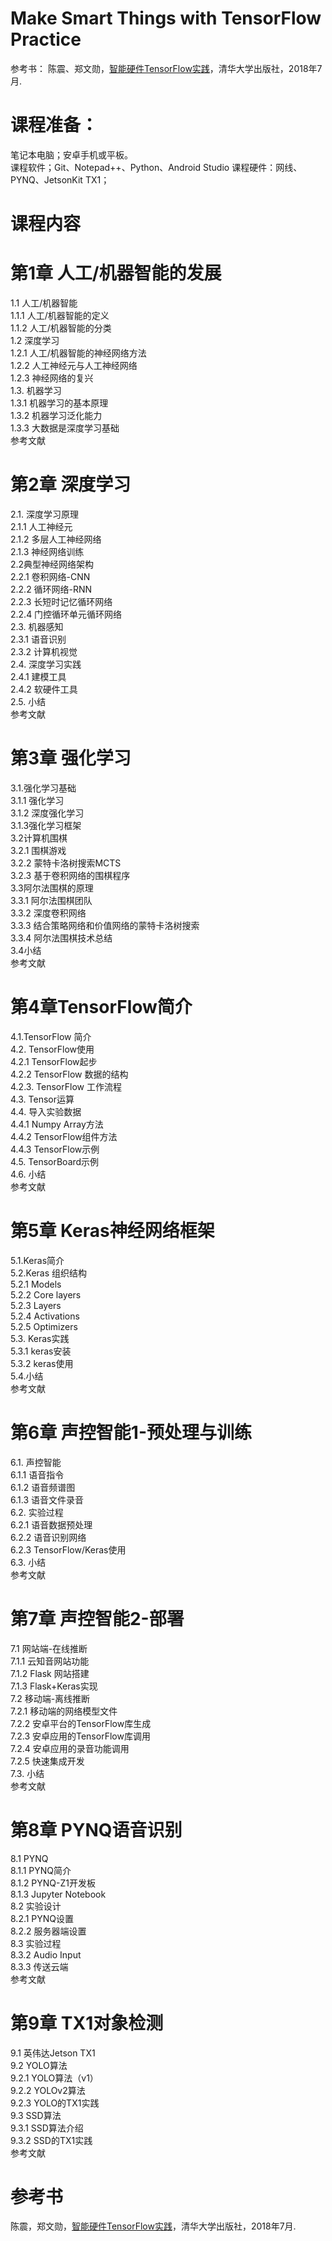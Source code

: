# Make Smart Things with TensorFlow Practice
参考书： 陈震、郑文勋，[智能硬件TensorFlow实践](https://item.jd.com/12400108.html)，清华大学出版社，2018年7月.

# 课程准备：
笔记本电脑；安卓手机或平板。  
课程软件；Git、Notepad++、Python、Android Studio 
课程硬件：网线、PYNQ、JetsonKit TX1；  

# 课程内容

# 第1章 人工/机器智能的发展  
1.1 人工/机器智能  
1.1.1 人工/机器智能的定义  
1.1.2 人工/机器智能的分类  
1.2 深度学习  
1.2.1 人工/机器智能的神经网络方法  
1.2.2 人工神经元与人工神经网络  
1.2.3 神经网络的复兴  
1.3. 机器学习  
1.3.1 机器学习的基本原理  
1.3.2 机器学习泛化能力  
1.3.3 大数据是深度学习基础  
参考文献  

# 第2章 深度学习  
2.1. 深度学习原理  
2.1.1 人工神经元  
2.1.2 多层人工神经网络  
2.1.3 神经网络训练  
2.2典型神经网络架构  
2.2.1 卷积网络-CNN  
2.2.2 循环网络-RNN  
2.2.3 长短时记忆循环网络  
2.2.4 门控循环单元循环网络  
2.3. 机器感知  
2.3.1 语音识别  
2.3.2 计算机视觉  
2.4. 深度学习实践  
2.4.1 建模工具  
2.4.2 软硬件工具  
2.5. 小结  
参考文献  

# 第3章 强化学习  
3.1.强化学习基础  
3.1.1 强化学习  
3.1.2 深度强化学习  
3.1.3强化学习框架  
3.2计算机围棋  
3.2.1 围棋游戏  
3.2.2 蒙特卡洛树搜索MCTS  
3.2.3 基于卷积网络的围棋程序  
3.3阿尔法围棋的原理  
3.3.1 阿尔法围棋团队  
3.3.2 深度卷积网络  
3.3.3 结合策略网络和价值网络的蒙特卡洛树搜索  
3.3.4 阿尔法围棋技术总结  
3.4小结  
参考文献  

# 第4章TensorFlow简介  
4.1.TensorFlow 简介  
4.2. TensorFlow使用  
4.2.1 TensorFlow起步  
4.2.2 TensorFlow 数据的结构  
4.2.3. TensorFlow 工作流程  
4.3. Tensor运算  
4.4. 导入实验数据  
4.4.1 Numpy Array方法  
4.4.2 TensorFlow组件方法  
4.4.3 TensorFlow示例  
4.5. TensorBoard示例  
4.6. 小结  
参考文献  

# 第5章 Keras神经网络框架  
5.1.Keras简介  
5.2.Keras 组织结构  
5.2.1 Models  
5.2.2 Core layers  
5.2.3 Layers  
5.2.4 Activations  
5.2.5 Optimizers  
5.3. Keras实践  
5.3.1 keras安装  
5.3.2 keras使用  
5.4.小结  
参考文献  

# 第6章 声控智能1-预处理与训练  
6.1. 声控智能  
6.1.1 语音指令  
6.1.2 语音频谱图  
6.1.3 语音文件录音  
6.2. 实验过程  
6.2.1 语音数据预处理  
6.2.2 语音识别网络  
6.2.3 TensorFlow/Keras使用  
6.3. 小结  
参考文献  

# 第7章 声控智能2-部署  
7.1 网站端-在线推断  
7.1.1 云知音网站功能  
7.1.2 Flask 网站搭建  
7.1.3 Flask+Keras实现  
7.2 移动端-离线推断  
7.2.1 移动端的网络模型文件  
7.2.2 安卓平台的TensorFlow库生成  
7.2.3 安卓应用的TensorFlow库调用  
7.2.4 安卓应用的录音功能调用  
7.2.5 快速集成开发  
7.3. 小结  
参考文献  

# 第8章 PYNQ语音识别  
8.1 PYNQ  
8.1.1 PYNQ简介  
8.1.2 PYNQ-Z1开发板  
8.1.3 Jupyter Notebook  
8.2 实验设计  
8.2.1 PYNQ设置  
8.2.2 服务器端设置  
8.3 实验过程  
8.3.2 Audio Input  
8.3.3 传送云端  
参考文献  	

# 第9章  TX1对象检测  
9.1 英伟达Jetson TX1  
9.2 YOLO算法  
9.2.1  YOLO算法（v1）  
9.2.2  YOLOv2算法  
9.2.3 YOLO的TX1实践  
9.3 SSD算法  
9.3.1 SSD算法介绍  
9.3.2 SSD的TX1实践  
参考文献  


# 参考书 
陈震，郑文勋，[智能硬件TensorFlow实践](https://item.jd.com/12400108.html)，清华大学出版社，2018年7月. 
